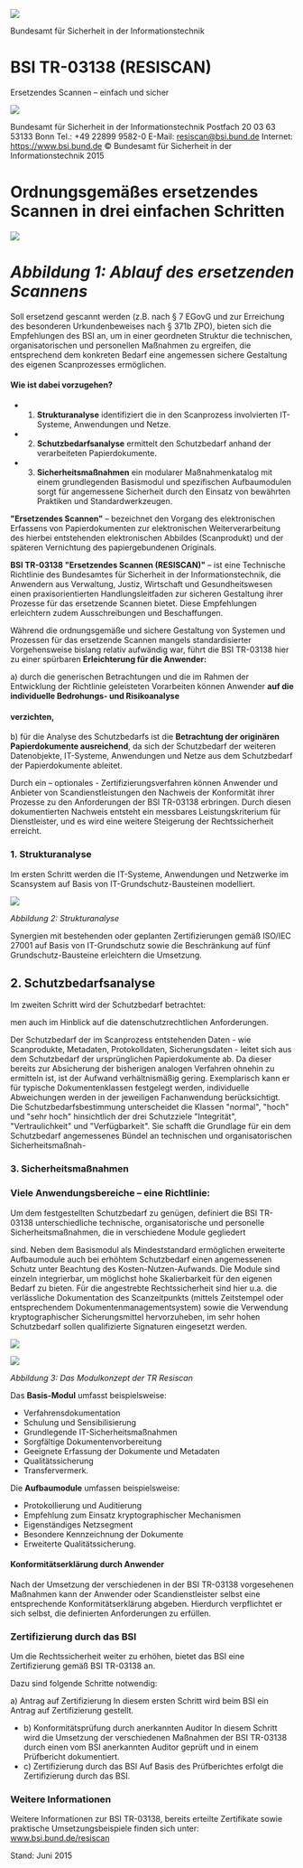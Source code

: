 ![](_page_0_Picture_0.jpeg)

Bundesamt für Sicherheit in der Informationstechnik

# BSI TR-03138 (RESISCAN)

Ersetzendes Scannen – einfach und sicher

![](_page_0_Picture_4.jpeg)

Bundesamt für Sicherheit in der Informationstechnik Postfach 20 03 63 53133 Bonn Tel.: +49 22899 9582-0 E-Mail: resiscan@bsi.bund.de Internet: https://www.bsi.bund.de © Bundesamt für Sicherheit in der Informationstechnik 2015

# Ordnungsgemäßes ersetzendes Scannen in drei einfachen Schritten

![](_page_2_Figure_2.jpeg)

# *Abbildung 1: Ablauf des ersetzenden Scannens*

Soll ersetzend gescannt werden (z.B. nach § 7 EGovG und zur Erreichung des besonderen Urkundenbeweises nach § 371b ZPO), bieten sich die Empfehlungen des BSI an, um in einer geordneten Struktur die technischen, organisatorischen und personellen Maßnahmen zu ergreifen, die entsprechend dem konkreten Bedarf eine angemessen sichere Gestaltung des eigenen Scanprozesses ermöglichen.

#### Wie ist dabei vorzugehen?

- 1. **Strukturanalyse**  identifiziert die in den Scanprozess involvierten IT-Systeme, Anwendungen und Netze.
- 2. **Schutzbedarfsanalyse** ermittelt den Schutzbedarf anhand der verarbeiteten Papierdokumente.
- 3. **Sicherheitsmaßnahmen** ein modularer Maßnahmenkatalog mit einem grundlegenden Basismodul und spezifischen Aufbaumodulen sorgt für angemessene Sicherheit durch den Einsatz von bewährten Praktiken und Standardwerkzeugen.

**"Ersetzendes Scannen"** – bezeichnet den Vorgang des elektronischen Erfassens von Papierdokumenten zur elektronischen Weiterverarbeitung des hierbei entstehenden elektronischen Abbildes (Scanprodukt) und der späteren Vernichtung des papiergebundenen Originals.

**BSI TR-03138 "Ersetzendes Scannen (RESISCAN)"** – ist eine Technische Richtlinie des Bundesamtes für Sicherheit in der Informationstechnik, die Anwendern aus Verwaltung, Justiz, Wirtschaft und Gesundheitswesen einen praxisorientierten Handlungsleitfaden zur sicheren Gestaltung ihrer Prozesse für das ersetzende Scannen bietet. Diese Empfehlungen erleichtern zudem Ausschreibungen und Beschaffungen.

Während die ordnungsgemäße und sichere Gestaltung von Systemen und Prozessen für das ersetzende Scannen mangels standardisierter Vorgehensweise bislang relativ aufwändig war, führt die BSI TR-03138 hier zu einer spürbaren **Erleichterung für die Anwender:**

a) durch die generischen Betrachtungen und die im Rahmen der Entwicklung der Richtlinie geleisteten Vorarbeiten können Anwender **auf die individuelle Bedrohungs- und Risikoanalyse** 

#### **verzichten**,

b) für die Analyse des Schutzbedarfs ist die **Betrachtung der originären Papierdokumente ausreichend**, da sich der Schutzbedarf der weiteren Datenobjekte, IT-Systeme, Anwendungen und Netze aus dem Schutzbedarf der Papierdokumente ableitet.

Durch ein – optionales - Zertifizierungsverfahren können Anwender und Anbieter von Scandienstleistungen den Nachweis der Konformität ihrer Prozesse zu den Anforderungen der BSI TR-03138 erbringen. Durch diesen dokumentierten Nachweis entsteht ein messbares Leistungskriterium für Dienstleister, und es wird eine weitere Steigerung der Rechtssicherheit erreicht.

### **1. Strukturanalyse**

Im ersten Schritt werden die IT-Systeme, Anwendungen und Netzwerke im Scansystem auf Basis von IT-Grundschutz-Bausteinen modelliert.

![](_page_3_Figure_6.jpeg)

*Abbildung 2: Strukturanalyse*

Synergien mit bestehenden oder geplanten Zertifizierungen gemäß ISO/IEC 27001 auf Basis von IT-Grundschutz sowie die Beschränkung auf fünf Grundschutz-Bausteine erleichtern die Umsetzung.

## **2. Schutzbedarfsanalyse**

Im zweiten Schritt wird der Schutzbedarf betrachtet:

men auch im Hinblick auf die datenschutzrechtlichen Anforderungen.

Der Schutzbedarf der im Scanprozess entstehenden Daten - wie Scanprodukte, Metadaten, Protokolldaten, Sicherungsdaten - leitet sich aus dem Schutzbedarf der ursprünglichen Papierdokumente ab. Da dieser bereits zur Absicherung der bisherigen analogen Verfahren ohnehin zu ermitteln ist, ist der Aufwand verhältnismäßig gering. Exemplarisch kann er für typische Dokumentenklassen festgelegt werden, individuelle Abweichungen werden in der jeweiligen Fachanwendung berücksichtigt. Die Schutzbedarfsbestimmung unterscheidet die Klassen "normal", "hoch" und "sehr hoch" hinsichtlich der drei Schutzziele "Integrität", "Vertraulichkeit" und "Verfügbarkeit". Sie schafft die Grundlage für ein dem Schutzbedarf angemessenes Bündel an technischen und organisatorischen Sicherheitsmaßnah-

### **3. Sicherheitsmaßnahmen**

### Viele Anwendungsbereiche – eine Richtlinie:

Um dem festgestellten Schutzbedarf zu genügen, definiert die BSI TR-03138 unterschiedliche technische, organisatorische und personelle Sicherheitsmaßnahmen, die in verschiedene Module gegliedert

sind. Neben dem Basismodul als Mindeststandard ermöglichen erweiterte Aufbaumodule auch bei erhöhtem Schutzbedarf einen angemessenen Schutz unter Beachtung des Kosten-Nutzen-Aufwands. Die Module sind einzeln integrierbar, um möglichst hohe Skalierbarkeit für den eigenen Bedarf zu bieten. Für die angestrebte Rechtssicherheit sind hier u.a. die verlässliche Dokumentation des Scanzeitpunkts (mittels Zeitstempel oder entsprechendem Dokumentenmanagementsystem) sowie die Verwendung kryptographischer Sicherungsmittel hervorzuheben, im sehr hohen Schutzbedarf sollen qualifizierte Signaturen eingesetzt werden.

![](_page_4_Figure_2.jpeg)

![](_page_4_Figure_3.jpeg)

*Abbildung 3: Das Modulkonzept der TR Resiscan*

Das **Basis-Modul** umfasst beispielsweise:

- Verfahrensdokumentation
- Schulung und Sensibilisierung
- Grundlegende IT-Sicherheitsmaßnahmen
- Sorgfältige Dokumentenvorbereitung
- Geeignete Erfassung der Dokumente und Metadaten
- Qualitätssicherung
- Transfervermerk.

Die **Aufbaumodule** umfassen beispielsweise:

- Protokollierung und Auditierung
- Empfehlung zum Einsatz kryptographischer Mechanismen
- Eigenständiges Netzsegment
- Besondere Kennzeichnung der Dokumente
- Erweiterte Qualitätssicherung.

#### **Konformitätserklärung durch Anwender**

Nach der Umsetzung der verschiedenen in der BSI TR-03138 vorgesehenen Maßnahmen kann der Anwender oder Scandienstleister selbst eine entsprechende Konformitätserklärung abgeben. Hierdurch verpflichtet er sich selbst, die definierten Anforderungen zu erfüllen.

### **Zertifizierung durch das BSI**

Um die Rechtssicherheit weiter zu erhöhen, bietet das BSI eine Zertifizierung gemäß BSI TR-03138 an.

Dazu sind folgende Schritte notwendig:

a) Antrag auf Zertifizierung In diesem ersten Schritt wird beim BSI ein Antrag auf Zertifizierung gestellt.

- b) Konformitätsprüfung durch anerkannten Auditor In diesem Schritt wird die Umsetzung der verschiedenen Maßnahmen der BSI TR-03138 durch einen vom BSI anerkannten Auditor geprüft und in einem Prüfbericht dokumentiert.
- c) Zertifizierung durch das BSI Auf Basis des Prüfberichtes erfolgt die Zertifizierung durch das BSI.

### **Weitere Informationen**

Weitere Informationen zur BSI TR-03138, bereits erteilte Zertifikate sowie praktische Umsetzungsbeispiele finden sich unter: www.bsi.bund.de/resiscan

Stand: Juni 2015